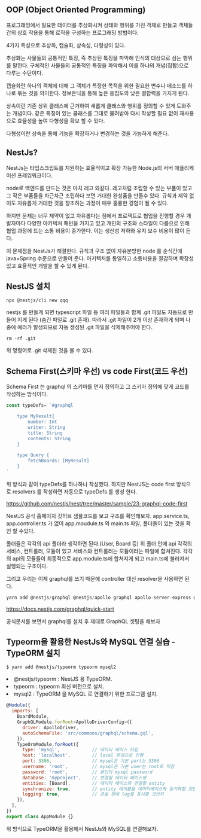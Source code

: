 ## OOP (Object Oriented Programming)
프로그래밍에서 필요한 데이터를 추상화시켜 상태와 행위를 가진 객체로 만들고 객체들간의 상호 작용을 통해 로직을 구성하는 프로그래밍 방법이다.

4가지 특성으로 추상화, 캡슐화, 상속성, 다형성이 있다.

추상화는 사물들의 공통적인 특징, 즉 추상된 특징을 파악해 인식의 대상으로 삼는 행위를 말한다. 구체적인 사물들의 공통적인 특징을 파악해서 이를 하나의 개념(집합)으로 다루는 수단이다.

캡슐화란 하나의 객체에 대해 그 객체가 특정한 목적을 위한 필요한 변수나 메소드를 하나로 묶는 것을 의미한다. 정보은닉을 통해 높은 응집도와 낮은 결합력을 가지게 된다. 

상속이란 기존 상위 클래스에 근거하여 새롭게 클래스와 행위를 정의할 수 있게 도와주는 개념이다. 같은 특징이 있는 클래스를 그대로 물려받아 다시 작성할 필요 없이 재사용으로 효율성을 높여 다형성을 확보 할 수 있다.

다형성이란 상속을 통해 기능을 확장하거나 변경하는 것을 가능하게 해준다.


## NestJs?
NestJs는 타입스크립트를 지원하는 효율적이고 확장 가능한 Node.js의 서버 애플리케이션 프레임워크이다. 

node로 백엔드를 만드는 것은 마치 레고 와같다. 레고처럼 조립할 수 있는 부품이 있고 그 작은 부품들을 차근차근 조립하다 보면 거대한 완성품을 만들수 있다. 규칙과 제약 없이도 자유롭게 거대한 것을 창조하는 과정이 매우 훌륭한 경험이 될 수 있다.

하지만 문제는 너무 제약이 없고 자유롭다는 점에서 프로젝트로 협업을 진행할 경우 개발자마다 다양한 아키텍처 패턴을 가지고 있고 개인의 구조와 스타일이 다름으로 인해 협업 과정에 드는 소통 비용이 증가한다. 이는 생산성 저하와 유지 보수 비용이 많이 든다.

이 문제점을 NestJs가 해결한다. 규칙과 구조 없이 자유분방한 node 를 순식간에 java+Spring 수준으로 만들어 준다. 아키텍처를 통일하고 소통비용을 절감하며 확장성 있고 효율적인 개발을 할 수 있게 된다.


## NestJS 설치
```
npx @nestjs/cli new qqq
```
nestjs 를 만들게 되면 typescript 파일 등 여러 파일들과 함께 .git 파일도 자동으로 만들어 지게 된다 (숨긴 파일로 .git 존재). 따라서 .git 파일이 2개 이상 존재하게 되며 나중에 에러가 발생되므로 자동 생성된 .git 파일을 삭제해주어야 한다.

```
rm -rf .git
```
위 명령어로 .git 삭제된 것을 볼 수 있다.

## Schema First(스키마 우선) vs code First(코드 우선)
Schema First 는 graphql 의 스키마를 먼저 정의하고 그 스키마 정의에 맞게 코드를 작성하는 방식이다.

```javascript
const typeDefs= `#graphql 

    type MyResult{
        number: Int
        writer: String
        title: String
        contents: String
    }
    
    type Query {
        fetchBoards: [MyResult]
    }
`
```

위 방식과 같이 typeDefs를 하나하나 작성했다. 하지만 NestJS는 code first 방식으로 resolvers 를 작성하면 자동으로 typeDefs 를 생성 한다.

https://github.com/nestjs/nest/tree/master/sample/23-graphql-code-first

NestJS 공식 홈페이지 깃허브 샘플코드를 보고 구조를 확인해보자. app.service.ts, app.controller.ts 가 없이 app.moudule.ts 와 main.ts 파일, 폴더들이 있는 것을 확인 할 수있다. 

폴더들은 각각의 api 폴더라 생각하면 된다.(User, Board 등) 위  폴더 안에 api 각각의 서비스, 컨트롤러, 모듈이 있고 서비스와 컨트롤러는 모듈이라는 파일에 합쳐진다. 각각의 api의 모듈들이 최종적으로 app.module.ts에 합쳐지게 되고 main.ts에 불러져서 실행되는 구조이다. 

그리고 우리는 이제 graphql를 쓰기 때문에 controller 대신 resolver을 사용하면 된다.
```javascript
yarn add @nestjs/graphql @nestjs/apollo graphql apollo-server-express @apollo/server
```
https://docs.nestjs.com/graphql/quick-start

공식문서를 보면서 graphql를 설치 후 제대로 GraphQL 셋팅을 해보자

## Typeorm을 활용한 NestJs와 MySQL 연결 실습 - TypeORM 설치
```
$ yarn add @nestjs/typeorm typeorm mysql2
```
<li>@nestjs/typeorm : NestJS 용 TypeORM.</li>
<li>typeorm : typeorm 최신 버전으로 설치.</li>
<li>mysql2 : TypeORM 을 MySQL 로 연결하기 위한 프로그램 설치. </li>

```javascript
@Module({
  imports: [
    BoardModule,
    GraphQLModule.forRoot<ApolloDriverConfig>({
      driver: ApolloDriver,
      autoSchemaFile: 'src/commons/graphql/schema.gql',
    }),
    TypeOrmModule.forRoot({
      type: 'mysql',            // 데이터 베이스 타입
      host: 'localhost',        // local 환경으로 진행
      port: 3306,               // mysql은 기본 port는 3306
      username: 'root',         // mysql은 기본 user는 root로 지정
      password: 'root',         // 본인의 mysql password 
      database: 'myproject',    // 연결할 데이터 베이스명
      entities: [Board],        // 데이터 베이스와 연결할 entity
      synchronize: true,        // entity 테이블을 데이터베이스와 동기화할 것인지
      logging: true,            // 콘솔 창에 log를 표시할 것인지
    }),
  ],
})
export class AppModule {}
```
위 방식으로 TypeORM을 활용해서 NestJs와 MySQL를 연결해보자.

